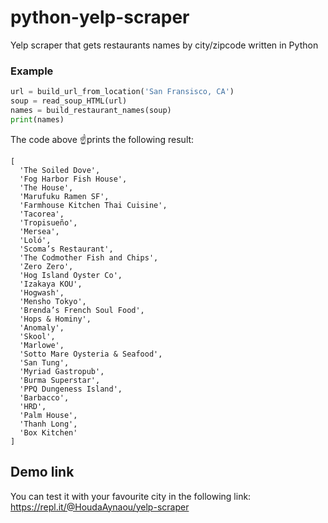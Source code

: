 # python-yelp-scraper
Yelp scraper that gets restaurants names by city/zipcode written in Python

### Example 
```python
url = build_url_from_location('San Fransisco, CA')
soup = read_soup_HTML(url)
names = build_restaurant_names(soup)
print(names)
```
The code above ☝️prints the following result:
```
[
  'The Soiled Dove',
  'Fog Harbor Fish House',
  'The House',
  'Marufuku Ramen SF',
  'Farmhouse Kitchen Thai Cuisine',
  'Tacorea',
  'Tropisueño',
  'Mersea',
  'Loló',
  'Scoma’s Restaurant',
  'The Codmother Fish and Chips',
  'Zero Zero',
  'Hog Island Oyster Co',
  'Izakaya KOU',
  'Hogwash',
  'Mensho Tokyo',
  'Brenda’s French Soul Food',
  'Hops & Hominy',
  'Anomaly',
  'Skool',
  'Marlowe',
  'Sotto Mare Oysteria & Seafood',
  'San Tung',
  'Myriad Gastropub',
  'Burma Superstar',
  'PPQ Dungeness Island',
  'Barbacco',
  'HRD',
  'Palm House',
  'Thanh Long',
  'Box Kitchen'
]
```

## Demo link
You can test it with your favourite city in the following link: https://repl.it/@HoudaAynaou/yelp-scraper
